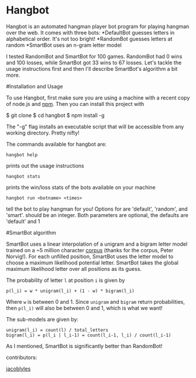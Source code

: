 Hangbot
========

Hangbot is an automated hangman player bot program for playing hangman over the web. It comes with three bots:
*DefaultBot guesses letters in alphabetical order. It's not too bright!
*RandomBot guesses letters at random
*SmartBot uses an n-gram letter model 

I tested RandomBot and SmartBot for 100 games. RandomBot had 0 wins and 100 losses, while SmartBot got 33 wins to 67 losses. Let's tackle the usage instructions first and then I'll describe SmartBot's algorithm a bit more.

#Installation and Usage

To use Hangbot, first make sure you are using a machine with a recent copy of node.js and [npm](http://npmjs.org/). Then you can install this project with 

   $ git clone 
   $ cd hangbot
   $ npm install -g

The "-g" flag installs an executable script that will be accessible from any working directory. Pretty nifty!

The commands available for hangbot are:

    hangbot help
prints out the usage instructions

    hangbot stats
prints the win/loss stats of the bots available on your machine

    hangbot run <botname> <times>
tell the bot to play hangman for you! Options for <botname> are 'default', 'random', and 'smart'. <times> should be an integer. Both parameters are optional, the defaults are 'default' and 1


#SmartBot algorithm

SmartBot uses a linear interpolation of a unigram and a bigram letter model trained on a ~5 million character [corpus](http://norvig.com/big.txt) (thanks for the corpus, Peter Norvig!). For each unfilled position, SmartBot uses the letter model to choose a maximum likelihood potential letter. SmartBot takes the global maximum likelihood letter over all positions as its guess. 

The probability of letter `l` at position `i` is given by

    p(l_i) = w * unigram(l_i) + (1 - w) * bigram(l_i)

Where `w` is between 0 and 1. Since `unigram` and `bigram` return probabilities, then `p(l_i)` will also be between 0 and 1, which is what we want!

The sub-models are given by:

    unigram(l_i) = count(l) / total_letters
    bigram(l_i) = p(l_i | l_i-1) = count(l_i-1, l_i) / count(l_i-1)

As I mentioned, SmartBot is significantly better than RandomBot! 


contributors:

[jacoblyles](http://www.jacoblyles.com)


